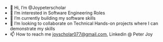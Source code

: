 - 👋 Hi, I’m @Joypeterscholar
- 👀 I’m interested in Software Engineering Roles
- 🌱 I’m currently building my software skills
- 💞️ I’m looking to collaborate on Technical Hands-on projects where I can demonstrate my skills
- 📫 How to reach me joyscholar077@gmail.com, Linkedin @ Peter Joy

<!---
Joypeterscholar/Joypeterscholar is a ✨ special ✨ repository because its `README.md` (this file) appears on your GitHub profile.
You can click the Preview link to take a look at your changes.
--->
